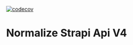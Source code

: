 [![codecov](https://codecov.io/gh/meaning-tech/strapi-normalize/branch/main/graph/badge.svg?token=2ZF5AXCPHY)](https://codecov.io/gh/meaning-tech/strapi-normalize)

# Normalize Strapi Api V4
